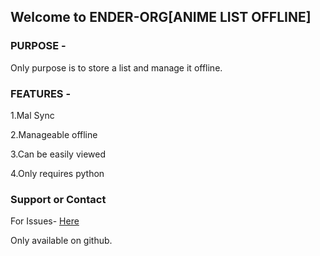 ## Welcome to ENDER-ORG[ANIME LIST OFFLINE]


### PURPOSE -
Only purpose is to store a list and manage it offline.


### FEATURES -
1.Mal Sync

2.Manageable offline

3.Can be easily viewed

4.Only requires python

### Support or Contact

For Issues- [Here](https://github.com/ENDER-ORG/ANIME-LIST-OFFLINE/issues)

Only available on github.
